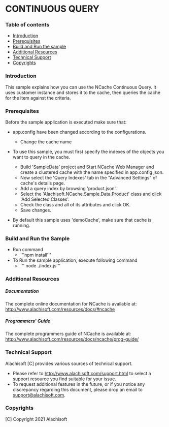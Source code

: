 # CONTINUOUS QUERY

### Table of contents

* [Introduction](#introduction)
* [Prerequisites](#prerequisites)
* [Build and Run the sample](#build-and-run-the-sample)
* [Additional Resources](#additional-resources)
* [Technical Support](#technical-support)
* [Copyrights](#copyrights)

### Introduction

This sample explains how you can use the NCache Continuous Query. It uses customer instance and stores it to the cache, then queries the cache for the item against the criteria.


### Prerequisites

Before the sample application is executed make sure that:

- app.config have been changed according to the configurations. 
	- Change the cache name

- To use this sample, you must first specify the indexes of the objects you want to query in the cache.
	- Build 'SampleData' project and Start NCache Web Manager and create a clustered cache with the name specified in app.config.json. 
	- Now select the 'Query Indexes' tab in the "Advanced Settings" of cache's details page.
	- Add a query index by browsing 'product.json'. 
    - Select the 'Alachisoft.NCache.Sample.Data.Product' class and click 'Add Selected Classes'.
	- Check the class and all of its attributes and click OK.
	- Save changes.

- By default this sample uses 'demoCache', make sure that cache is running. 
	
### Build and Run the Sample

- Run command 
	- '''npm install'''
- To Run the sample application, execute following command
	- ''' node ./index.js''' 

### Additional Resources

##### Documentation
The complete online documentation for NCache is available at:
http://www.alachisoft.com/resources/docs/#ncache

##### Programmers' Guide
The complete programmers guide of NCache is available at:
http://www.alachisoft.com/resources/docs/ncache/prog-guide/

### Technical Support

Alachisoft [C] provides various sources of technical support. 

- Please refer to http://www.alachisoft.com/support.html to select a support resource you find suitable for your issue.
- To request additional features in the future, or if you notice any discrepancy regarding this document, please drop an email to [support@alachisoft.com](mailto:support@alachisoft.com).

### Copyrights

[C] Copyright 2021 Alachisoft 